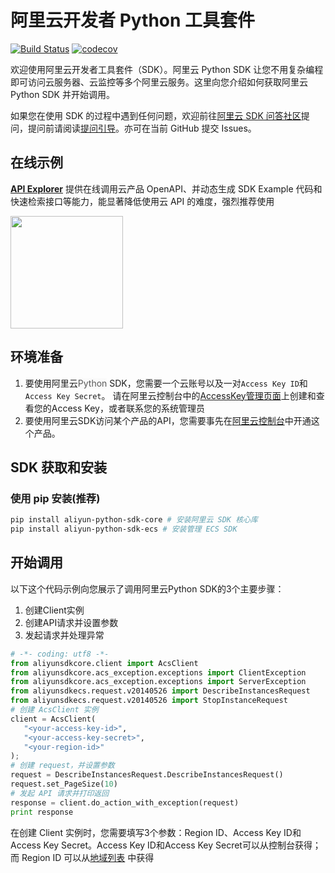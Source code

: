# 阿里云开发者 Python 工具套件

[![Build Status](https://travis-ci.org/aliyun/aliyun-openapi-python-sdk.svg?branch=master)](https://travis-ci.org/aliyun/aliyun-openapi-python-sdk)
[![codecov](https://codecov.io/gh/aliyun/aliyun-openapi-python-sdk/branch/master/graph/badge.svg)](https://codecov.io/gh/aliyun/aliyun-openapi-python-sdk)

欢迎使用阿里云开发者工具套件（SDK）。阿里云 Python SDK 让您不用复杂编程即可访问云服务器、云监控等多个阿里云服务。这里向您介绍如何获取阿里云 Python SDK 并开始调用。

如果您在使用 SDK 的过程中遇到任何问题，欢迎前往[阿里云 SDK 问答社区](https://yq.aliyun.com/tags/type_ask-tagid_23350)提问，提问前请阅读[提问引导](https://help.aliyun.com/document_detail/93957.html)。亦可在当前 GitHub 提交 Issues。

## 在线示例

**[API Explorer](https://api.aliyun.com)** 提供在线调用云产品 OpenAPI、并动态生成 SDK Example 代码和快速检索接口等能力，能显著降低使用云 API 的难度，强烈推荐使用

<a href="https://api.aliyun.com" target="api_explorer">
  <img src="https://img.alicdn.com/tfs/TB12GX6zW6qK1RjSZFmXXX0PFXa-744-122.png" width="180" />
</a>

## 环境准备

1. 要使用阿里云<span style="background-color:rgb(250, 250, 250);"><span style="color:rgb(89, 89, 89);">Python</span></span> SDK，您需要一个云账号以及一对`Access Key ID`和`Access Key Secret`。 请在阿里云控制台中的[AccessKey管理页面](https://usercenter.console.aliyun.com/?spm=5176.doc52740.2.3.QKZk8w#/manage/ak)上创建和查看您的Access Key，或者联系您的系统管理员
2. 要使用阿里云SDK访问某个产品的API，您需要事先在[阿里云控制台](https://home.console.aliyun.com/?spm=5176.doc52740.2.4.QKZk8w)中开通这个产品。

## SDK 获取和安装

### 使用 pip 安装(推荐)

```bash
pip install aliyun-python-sdk-core # 安装阿里云 SDK 核心库
pip install aliyun-python-sdk-ecs # 安装管理 ECS SDK
```

## 开始调用

以下这个代码示例向您展示了调用阿里云Python SDK的3个主要步骤：

1. 创建Client实例
2. 创建API请求并设置参数
3. 发起请求并处理异常


```python
# -*- coding: utf8 -*-
from aliyunsdkcore.client import AcsClient
from aliyunsdkcore.acs_exception.exceptions import ClientException
from aliyunsdkcore.acs_exception.exceptions import ServerException
from aliyunsdkecs.request.v20140526 import DescribeInstancesRequest
from aliyunsdkecs.request.v20140526 import StopInstanceRequest
# 创建 AcsClient 实例
client = AcsClient(
   "<your-access-key-id>",
   "<your-access-key-secret>",
   "<your-region-id>"
);
# 创建 request，并设置参数
request = DescribeInstancesRequest.DescribeInstancesRequest()
request.set_PageSize(10)
# 发起 API 请求并打印返回
response = client.do_action_with_exception(request)
print response
```

在创建 Client 实例时，您需要填写3个参数：Region ID、Access Key ID和Access Key Secret。Access Key ID和Access Key Secret可以从控制台获得；而 Region ID 可以从[地域列表](https://help.aliyun.com/document_detail/40654.html?spm=5176.doc52740.2.8.FogWrd) 中获得
